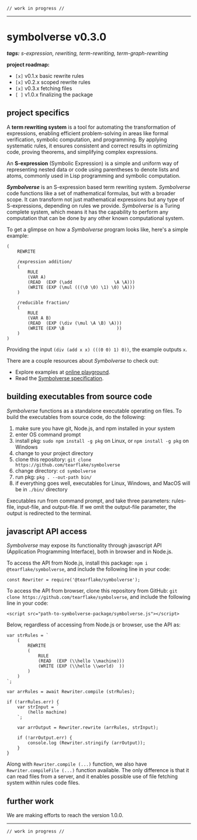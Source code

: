 ```
// work in progress //
```
---

# symbolverse v0.3.0

_**tags:** s-expression, rewriting, term-rewriting, term-graph-rewriting_

**project roadmap:**

- `[x]` v0.1.x basic rewrite rules
- `[x]` v0.2.x scoped rewrite rules
- `[x]` v0.3.x fetching files
- `[ ]` v1.0.x finalizing the package

## project specifics

A **term rewriting system** is a tool for automating the transformation of expressions, enabling efficient problem-solving in areas like formal verification, symbolic computation, and programming. By applying systematic rules, it ensures consistent and correct results in optimizing code, proving theorems, and simplifying complex expressions.

An **S-expression** (Symbolic Expression) is a simple and uniform way of representing nested data or code using parentheses to denote lists and atoms, commonly used in Lisp programming and symbolic computation.

_**Symbolverse**_ is an S-expression based term rewriting system. *Symbolverse* code functions like a set of mathematical formulas, but with a broader scope. It can transform not just mathematical expressions but any type of S-expressions, depending on rules we provide. *Symbolverse* is a Turing complete system, which means it has the capability to perform any computation that can be done by any other known computational system.

To get a glimpse on how a *Symbolverse* program looks like, here's a simple example:

```
(
    REWRITE
    
    /expression addition/
    (
        RULE
        (VAR A)
        (READ  (EXP (\add                \A \A)))
        (WRITE (EXP (\mul (((\0 \0) \1) \0) \A)))
    )
    
    /reducible fraction/
    (
        RULE
        (VAR A B)
        (READ  (EXP (\div (\mul \A \B) \A)))
        (WRITE (EXP \B                    ))
    )
)
```

Providing the input `(div (add x x) (((0 0) 1) 0))`, the example outputs `x`.

There are a couple resources about *Symbolverse* to check out:

- Explore examples at [online playground](https://tearflake.github.io/symbolverse/playground/).
- Read the [Symbolverse specification](https://github.com/tearflake/symbolverse/blob/main/docs/symbolverse.md).

## building executables from source code

*Symbolverse* functions as a standalone executable operating on files. To build the executables from source code, do the following:

1. make sure you have git, Node.js, and npm installed in your system
2. enter OS command prompt
3. install pkg: `sudo npm install -g pkg` on Linux, or `npm install -g pkg` on Windows
4. change to your project directory
5. clone this repository: `git clone https://github.com/tearflake/symbolverse`
6. change directory: `cd symbolverse`
7. run pkg: `pkg . --out-path bin/`
8. if everything goes well, executables for Linux, Windows, and MacOS will be in `./bin/` directory

Executables run from command prompt, and take three parameters: rules-file, input-file, and output-file. If we omit the output-file parameter, the output is redirected to the terminal.

## javascript API access

*Symbolverse* may expose its functionality through javascript API (Application Programming Interface), both in browser and in Node.js.

To access the API from Node.js, install this package: `npm i @tearflake/symbolverse`, and include the following line in your code:

```
const Rewriter = require('@tearflake/symbolverse');
```

To access the API from browser, clone this repository from GitHub: `git clone https://github.com/tearflake/symbolverse`, and include the following line in your code:

```
<script src="path-to-symbolverse-package/symbolverse.js"></script>
```

Below, regardless of accessing from Node.js or browser, use the API as:

```
var strRules = `
    (
        REWRITE
        (
            RULE 
            (READ  (EXP (\\hello \\machine)))
            (WRITE (EXP (\\hello \\world)  ))
        )
    )
`;

var arrRules = await Rewriter.compile (strRules);

if (!arrRules.err) {
    var strInput = `
        (hello machine)
    `;

    var arrOutput = Rewriter.rewrite (arrRules, strInput);

    if (!arrOutput.err) {
        console.log (Rewriter.stringify (arrOutput));
    }
}
```

Along with `Rewriter.compile (...)` function, we also have `Rewriter.compileFile (...)` function available. The only difference is that it can read files from a server, and it enables possible use of file fetching system within rules code files.

## further work

We are making efforts to reach the version 1.0.0.

---

```
// work in progress //
```

